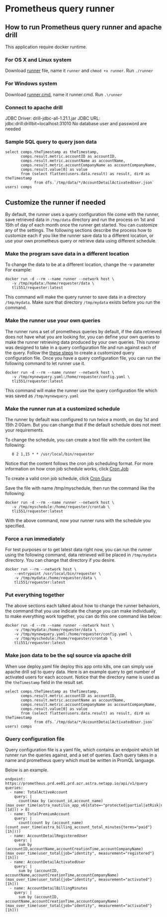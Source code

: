 # Prometheus query runner

## How to run Prometheus query runner and apache drill

This application require docker runtime.

### For OS X and Linux system
Download [runner](runner) file, name it `runner` and `chmod +x runner`.
Run ```./runner```

### For Windows system
Download [runner.cmd](runner.cmd), name it runner.cmd.
Run ```.\runner```

### Connect to apache drill

JDBC Driver: drill-jdbc-all-1.21.1.jar
JDBC URL: jdbc:drill:drillbit=localhost:31010
No database user and password are needed

### Sample SQL query to query json data

```
select comps.theTimestamp as theTimestamp,
       comps.result.metric.accountID as accountID,
       comps.result.metric.accountName as accountName,
       comps.result.metric.accountCompanyName as accountCompanyName,
       comps.result.value[0] as value
       from (select flatten(users.data.result) as result, dir0 as theTimestamp 
             from dfs.`/tmp/data/*/AccountDetailActivatedUser.json` users) comps
```

## Customize the runner if needed
By default, the runner uses a query configuration file come with the runner, save
retrieved data in `/tmp/data` directory and run the process on 1st and 15th of day
of each month once the runner get started. You can customize any of the settings.
The following sections describe the process how to customize each if you like the
runner save data to a different location, or use your own prometheus query or
retrieve data using different schedule.

### Make the program save data in a different location
To change the data to be at a different location, change the -v parameter
For example:

```
docker run -d --rm --name runner --network host \
   -v /tmp/mydata:/home/requester/data \
   tli551/requester:latest
```

This command will make the query runner to save data in a directory `/tmp/mydata`.
Make sure that directory `/tmp/mydata` exists before you run the command.

### Make the runner use your own queries
The runner runs a set of prometheus queries by default, if the data retrieved does
not have what you are looking for, you can define your own queries to make the runner
retrieving data produced by your own queries. This runner was designed to take in
a query configuration file and run against each of the query. Follow the [these steps](#query-configuration-file)
to create a customized query configuration file. Once you have
a query configuration file, you can run the following command to let runner use it.

```
docker run -d --rm --name runner --network host \
   -v /tmp/mynewquery.yaml:/home/requester/config.yaml \
   tli551/requester:latest
```

This command will make the runner use the query configuration file which was saved
as `/tmp/mynewquery.yaml`

### Make the runner run at a customized schedule

The runner by default was configured to run twice a month, on day 1st and 15th 2:00am.
But you can change that if the default schedule does not meet your requirements.

To change the schedule, you can create a text file with the content like following:
```
   0 2 1,15 * * /usr/local/bin/requester
```
Notice that the content follows the cron job scheduling format. For more information
on how cron job schedule works, click [Cron Job](https://cloud.google.com/scheduler/docs/configuring/cron-job-schedules)

To create a valid cron job schedule, click [Cron Guru](https://crontab.guru/#0_2_1,15_*_*)

Save the file with name /tmp/myschedule, then run the command like the following:

```
docker run -d --rm --name runner --network host \
   -v /tmp/myschedule:/home/requester/crontab \
   tli551/requester:latest
```

With the above command, now your runner runs with the schedule you specified.


### Force a run immediately
For test purposes or to get latest data right now, you can run the runner using the following command,
data retrieved will be placed in `/tmp/mydata` directory. You can change that directory if you desire.

```
docker run --rm --network host \
    --entrypoint /usr/local/bin/requester \
    -v /tmp/mydata:/home/requester/data \
    tli551/requester:latest
```

### Put everything together

The above sections each talked about how to change the runner behaviors, the command
that you use indicate the change you can make individually, to make everything work
together, you can do this one command like below:

```
docker run -d --rm --name runner --network host \
    -v /tmp/mydata:/home/requester/data \
    -v /tmp/mynewquery.yaml:/home/requester/config.yaml \
    -v /tmp/myschedule:/home/requester/crontab \
    tli551/requester:latest
```

### Make json data to be the sql source via apache drill

When use deploy.yaml file deploy this app onto k8s, one can simply
use apache drill sql to query data. Here is an example query to get
number of activated users for each account. Notice that the directory name is
used as the `theTimestamp` field in the result set.

```
select comps.theTimestamp as theTimestamp,
       comps.result.metric.accountID as accountID,
       comps.result.metric.accountName as accountName,
       comps.result.metric.accountCompanyName as accountCompanyName,
       comps.result.value[0] as value
       from (select flatten(users.data.result) as result, dir0 as theTimestamp 
             from dfs.`/tmp/data/*/AccountDetailActivatedUser.json` users) comps
```


### Query configuration file
Query configuration file is a yaml file, which contains an endpoint which let runner
run the queries against, and a set of queries. Each query takes in a name and prometheus
query which must be written in PromQL language.

Below is an example.
```
endpoint: https://prometheus.prd.ee01.prd.azr.astra.netapp.io/api/v1/query
queries:
  - name: TotalActiveAccount
    query: |
      count(max by (account_id,account_name) (max_over_time(astra_nautilus_app_v6{state=~"protected|partial|atRisk|none|clone"}[1d])) > 0)
  - name: TotalPremiumAccount
    query: |
      count(count by (account_name) (count_over_time(astra_billing_account_total_minutes{terms="paid"}[1h])))
  - name: AccountDetailRegisteredUser
    query: |
      sum by (accountID,accountName,accountCreationTime,accountCompanyName) (max_over_time(user_total{job="identity", measurement="registered"}[1h]))
  - name: AccountDetailActivatedUser
    query: |
      sum by (accountID, accountName,accountCreationTime,accountCompanyName) (max_over_time(user_total{job="identity", measurement="activated"}[1h]))
  - name: AccountDetailBillingMinutes
    query: |
      sum by (accountID, accountName,accountCreationTime,accountCompanyName) (max_over_time(user_total{job="identity", measurement="activated"}[1h]))
```
